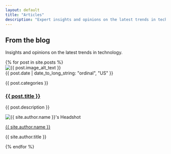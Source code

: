 ```yaml
---
layout: default
title: "Articles"
description: "Expert insights and opinions on the latest trends in technology from a seasoned CTO and hands-on technologist."
---
```


<div class="bg-white py-12 sm:py-24">
  <div class="mx-auto max-w-7xl px-6 lg:px-8">
    <div class="mx-auto max-w-2xl lg:max-w-4xl">
      <h2 class="text-3xl font-bold tracking-tight text-sky-600 sm:text-4xl">From the blog</h2>
      <p class="mt-2 text-lg leading-8 text-gray-600">Insights and opinions on the latest trends in technology.</p>
      <div class="mt-8 space-y-20 lg:mt-16 lg:space-y-20">
      {% for post in site.posts %}
        <article class="relative isolate flex flex-col gap-8 lg:flex-row">
          <div class="relative aspect-[16/9] sm:aspect-[2/1] lg:aspect-square lg:w-64 lg:shrink-0">
            <img src="{{ post.image | relative_url }}" alt="{{ post.image_alt_text }}" class="absolute inset-0 h-full w-full rounded-2xl bg-gray-50 object-cover">
            <div class="absolute inset-0 rounded-2xl ring-1 ring-inset ring-gray-900/10"></div>
          </div>
          <div>
            <div class="flex items-center gap-x-4 text-xs">
              <time datetime="2020-03-16" class="text-gray-500">{{ post.date | date_to_long_string: "ordinal", "US" }}</time>
              <p class="relative z-10 rounded-full bg-gray-50 py-1.5 px-3 font-medium text-gray-600 hover:bg-gray-100">{{ post.categories }}</p>
            </div>
            <div class="group relative max-w-xl">
              <h3 class="mt-3 text-lg font-semibold leading-6 text-sky-600 hover:text-sky-900">
                <a href="{{ post.url }}">
                  <span class="absolute inset-0"></span>
                  {{ post.title }}
                </a>
              </h3>
              <p class="mt-5 text-sm leading-6 text-gray-600">{{ post.description }}</p>
            </div>
            <div class="mt-6 flex border-t border-gray-900/5 pt-6">
              <div class="relative flex items-center gap-x-4">
                <img src="{{ site.author.picture | relative_url }}" alt="{{ site.author.name }}'s Headshot" class="h-10 w-10 rounded-full bg-gray-50">
                <div class="text-sm leading-6">
                  <p class="font-semibold text-sky-600">
                    <a href="{{ site.author.bio_link | relative_url }}">
                      <span class="absolute inset-0"></span>
                      {{ site.author.name }}
                    </a>
                  </p>
                  <p class="text-gray-600">{{ site.author.title }}</p>
                </div>
              </div>
            </div>
          </div>
        </article>
      {% endfor %}
      </div>
    </div>
  </div>
</div>
